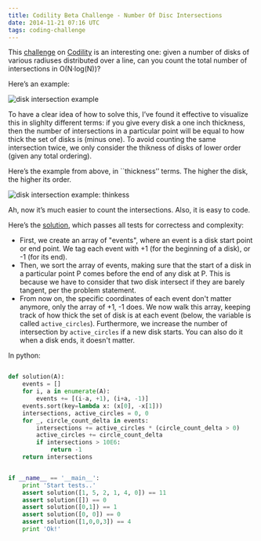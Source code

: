 ```yaml
---
title: Codility Beta Challenge - Number Of Disc Intersections
date: 2014-11-21 07:16 UTC
tags: coding-challenge
---
```


This [challenge](https://codility.com/programmers/challenges/beta2010) on [Codility](https://codility.com) is an interesting one: given a number of disks of various radiuses distributed over a line, can you count the total number of intersections in O(N&middot;log(N))?

Here’s an example:

![disk intersection example](/img/blog/disk-intersections.png )

To have a clear idea of how to solve this, I’ve found it effective to visualize this in slighlty different terms: if you give every disk a one inch thickness, then the number of intersections in a particular point will be equal to how thick the set of disks is (minus one). To avoid counting the same intersection twice, we only consider the thikness of disks of lower order (given any total ordering).

Here’s the example from above, in ``thickness’’ terms. The higher the disk, the higher its order.

![disk intersection example: thinkess](/img/blog/disk-intersections-thick.png )

Ah, now it’s much easier to count the intersections. Also, it is easy to code.

Here’s the [solution](https://codility.com/demo/results/demoR7AE23-S6Z/), which passes all tests for correctess and complexity:

* First, we create an array of "events", where an event is a disk start point or end point. We tag each event with +1 (for the beginning of a disk), or -1 (for its end).
* Then, we sort the array of events, making sure that the start of a disk in a particular point P comes before the end of any disk at P. This is because we have to consider that two disk intersect if they are barely tangent, per the problem statement.
* From now on, the specific coordinates of each event don't matter anymore, only the array of +1, -1 does. We now walk this array, keeping track of how thick the set of disk is at each event (below, the variable is called `active_circles`). Furthermore, we increase the number of intersection by `active_circles` if a new disk starts. You can also do it when a disk ends, it doesn't matter.

In python:


```python

def solution(A):
    events = []
    for i, a in enumerate(A):
        events += [(i-a, +1), (i+a, -1)]
    events.sort(key=lambda x: (x[0], -x[1]))
    intersections, active_circles = 0, 0
    for _, circle_count_delta in events:
        intersections += active_circles * (circle_count_delta > 0)
        active_circles += circle_count_delta
        if intersections > 10E6:
            return -1
    return intersections


if __name__ == '__main__':
    print 'Start tests..'
    assert solution([1, 5, 2, 1, 4, 0]) == 11
    assert solution([]) == 0
    assert solution([0,1]) == 1
    assert solution([0, 0]) == 0
    assert solution([1,0,0,3]) == 4
    print 'Ok!'

```

